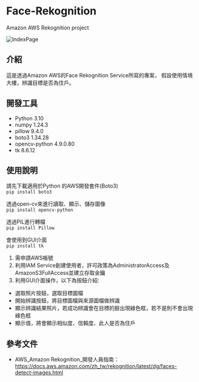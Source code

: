 # Face-Rekognition
Amazon AWS Rekognition project

![IndexPage]([./public/result.png](https://github.com/RaynaLin/Face-Rekognition/blob/2aed7aef89d3c4e873dc0c438ec966f4e81aaf03/result.png))

## 介紹
這是透過Amazon AWS的Face Rekognition Service所寫的專案，
假設使用情境大樓，辨識目標是否為住戶。

## 開發工具
 - Python 3.10
 - numpy 1.24.3
 - pillow 9.4.0
 - boto3 1.34.28
 - opencv-python 4.9.0.80
 - tk 8.6.12

## 使用說明

請先下載適用於Python 的AWS開發套件(Boto3)  
`pip install boto3`  

透過open-cv來進行讀取、顯示、儲存圖像  
`pip install opencv-python`  

透過PIL進行轉檔  
`pip install Pillow`  

會使用到GUI介面  
`pip install tk`  

1. 需申請AWS帳號
2. 利用IAM Service創建使用者，許可政策為AdministratorAccess及AmazonS3FullAccess並建立存取金鑰
3. 利用GUI介面操作，以下為按鈕介紹:
 - 選取照片按鈕，選取目標圖檔
 - 開始辨識按鈕，將目標圖檔與來源圖檔做辨識
 - 顯示辨識結果照片，若成功辨識會在目標的臉出現綠色框，若不是則不會出現綠色框
 - 顯示值，將會顯示相似度、信賴度、此人是否為住戶

## 參考文件
- AWS_Amazon Rekognition_開發人員指南：https://docs.aws.amazon.com/zh_tw/rekognition/latest/dg/faces-detect-images.html
